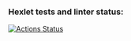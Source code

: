 ### Hexlet tests and linter status:
[![Actions Status](https://github.com/solovevevgeny/layout-designer-project-58/actions/workflows/hexlet-check.yml/badge.svg)](https://github.com/solovevevgeny/layout-designer-project-58/actions)